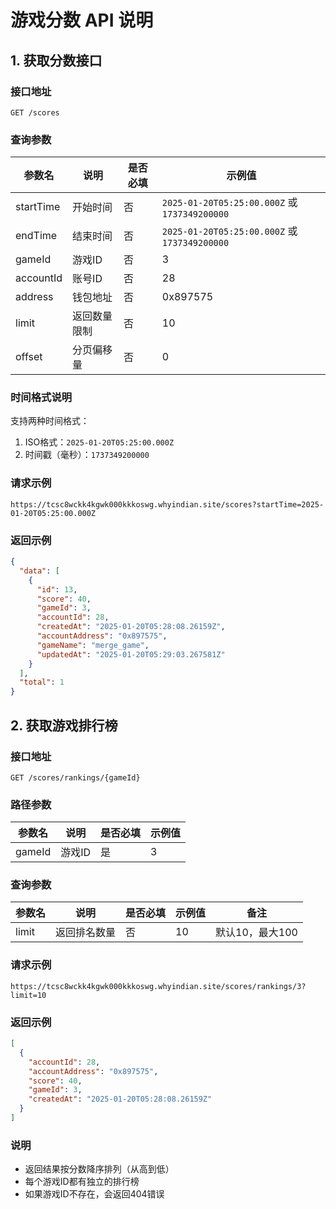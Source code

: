 # 游戏分数 API 说明

## 1. 获取分数接口

### 接口地址
```
GET /scores
```

### 查询参数

| 参数名     | 说明           | 是否必填 | 示例值 |
|-----------|---------------|---------|--------|
| startTime | 开始时间 | 否 | `2025-01-20T05:25:00.000Z` 或 `1737349200000` |
| endTime   | 结束时间 | 否 | `2025-01-20T05:25:00.000Z` 或 `1737349200000` |
| gameId    | 游戏ID | 否 | 3 |
| accountId | 账号ID | 否 | 28 |
| address | 钱包地址 | 否 | 0x897575 |
| limit     | 返回数量限制 | 否 | 10 |
| offset    | 分页偏移量 | 否 | 0 |

### 时间格式说明

支持两种时间格式：
1. ISO格式：`2025-01-20T05:25:00.000Z`
2. 时间戳（毫秒）：`1737349200000`

### 请求示例

```
https://tcsc8wckk4kgwk000kkkoswg.whyindian.site/scores?startTime=2025-01-20T05:25:00.000Z
```

### 返回示例

```json
{
  "data": [
    {
      "id": 13,
      "score": 40,
      "gameId": 3,
      "accountId": 28,
      "createdAt": "2025-01-20T05:28:08.26159Z",
      "accountAddress": "0x897575",
      "gameName": "merge_game",
      "updatedAt": "2025-01-20T05:29:03.267581Z"
    }
  ],
  "total": 1
}
```

## 2. 获取游戏排行榜

### 接口地址
```
GET /scores/rankings/{gameId}
```

### 路径参数

| 参数名  | 说明    | 是否必填 | 示例值 |
|--------|---------|---------|--------|
| gameId | 游戏ID  | 是      | 3      |

### 查询参数

| 参数名 | 说明         | 是否必填 | 示例值 | 备注 |
|-------|--------------|---------|--------|------|
| limit | 返回排名数量 | 否      | 10     | 默认10，最大100 |

### 请求示例

```
https://tcsc8wckk4kgwk000kkkoswg.whyindian.site/scores/rankings/3?limit=10
```

### 返回示例

```json
[
  {
    "accountId": 28,
    "accountAddress": "0x897575",
    "score": 40,
    "gameId": 3,
    "createdAt": "2025-01-20T05:28:08.26159Z"
  }
]
```

### 说明
- 返回结果按分数降序排列（从高到低）
- 每个游戏ID都有独立的排行榜
- 如果游戏ID不存在，会返回404错误
